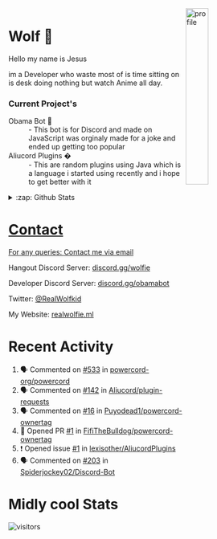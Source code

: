 
<img align="right" alt="profile" width=30% src="https://avatars1.githubusercontent.com/u/32025746?s=460&u=b71f51a6d786a0817807f3e953f36734ac4493c7&v=4">

<h1>Wolf 🐺</h1>

<p>Hello my name is Jesus 

im a Developer who waste most of is time sitting
on is desk doing nothing but watch Anime all day.

</p>


<h3>Current Project's</h3>
<dl>
  <dt>Obama Bot 🤖</dt>
  <dd>- This bot is for Discord and made on JavaScript was orginaly made for a joke and ended up getting too popular</dd>

  <dt>Aliucord Plugins �</dt>
  <dd>- This are random plugins using Java which is a language i started using recently and i hope to get better with it</dd>
</dl>

<!--<a href="https://youtube.com/c/Wolfkid">

<img src="https://img.shields.io/badge/Wolfkid%20-%23FF0000.svg?&style=for-the-badge&logo=YouTube&logoColor=white"/>
-->




<details>  
<summary>:zap: Github Stats</summary>
<a href="https://youtube.com/c/Wolfkid">
<img align="left" alt="Wolf's Github Stats" src="https://github-readme-stats.vercel.app/api?username=Wolfkid200444&show_icons=true&theme=tokyonight" />
<img align="bottom" alt="Wolf's Github Stats" src="https://github-readme-stats.vercel.app/api/top-langs/?username=Wolfkid200444&show_icons=true&theme=tokyonight"/>
  </details>

<h1>Contact</h1>
      <p>For any queries: <a href="mailto:helpwolf@gmail.com?Subject=My%20Query">Contact me via email</a></p>
      <p>Hangout Discord Server: <a href="https://discord.gg/Kf2WCQf">discord.gg/wolfie</a></p>
      <p>Developer Discord Server: <a href="https://discord.gg/ZU8zFx8">discord.gg/obamabot</a></p>
      <p>Twitter: <a href="https://twitter.com/RealWolfkid">@RealWolfkid</a></p>
      <p>My Website: <a href="https://realwolfie.ml">realwolfie.ml</a></p>


  <h1> Recent Activity </h1>

<!--START_SECTION:activity-->
1. 🗣 Commented on [#533](https://github.com/powercord-org/powercord/issues/533) in [powercord-org/powercord](https://github.com/powercord-org/powercord)
2. 🗣 Commented on [#142](https://github.com/Aliucord/plugin-requests/issues/142) in [Aliucord/plugin-requests](https://github.com/Aliucord/plugin-requests)
3. 🗣 Commented on [#16](https://github.com/Puyodead1/powercord-ownertag/issues/16) in [Puyodead1/powercord-ownertag](https://github.com/Puyodead1/powercord-ownertag)
4. 💪 Opened PR [#1](https://github.com/FifiTheBulldog/powercord-ownertag/pull/1) in [FifiTheBulldog/powercord-ownertag](https://github.com/FifiTheBulldog/powercord-ownertag)
5. ❗️ Opened issue [#1](https://github.com/lexisother/AliucordPlugins/issues/1) in [lexisother/AliucordPlugins](https://github.com/lexisother/AliucordPlugins)
6. 🗣 Commented on [#203](https://github.com/Spiderjockey02/Discord-Bot/issues/203) in [Spiderjockey02/Discord-Bot](https://github.com/Spiderjockey02/Discord-Bot)
<!--END_SECTION:activity-->


  <h1> Midly cool Stats </h1>

  ![visitors](https://visitor-badge.laobi.icu/badge?page_id=Wolfkid200444.Wolfkid200444)
